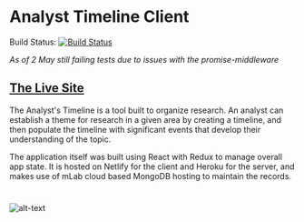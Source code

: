 

# Analyst Timeline Client

Build Status: [![Build Status](
https://travis-ci.org/Cameron-Grams/third_timeline_client.svg?branch=master)](https://travis-ci.org/Cameron-Grams/third_timeline_client)

*As of 2 May still failing tests due to issues with the promise-middleware*


## [The Live Site]( https://amazing-davinci-10dc21.netlify.com/login )

The Analyst's Timeline is a tool built to organize research. An analyst can establish a theme for research in a given area by creating a timeline, and then populate the timeline with significant events that develop their understanding of the topic.  

The application itself was built using React with Redux to manage overall app state.  It is hosted on Netlify for the client and Heroku for the server, and makes use of mLab cloud based MongoDB hosting to maintain the records.
#
#
![alt-text][screenshot]

[screenshot]: https://s3.us-east-2.amazonaws.com/cameronprofilephotos/analystTimeline2.png "Screen shot of Analyst's Timeline" 
